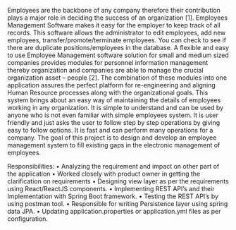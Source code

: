 Employees are the backbone of any company therefore their contribution plays a major role in deciding the success of an organization [1].
Employees Management Software makes it easy for the employer to keep track of all records. This software allows the administrator to edit employees, add new employees, transfer/promote/terminate employees.
You can check to see if there are duplicate positions/employees in the database. A flexible and easy to use Employee Management software solution for small and medium sized companies provides modules for personnel information management thereby organization and companies are able to manage the crucial organization asset – people [2].
The combination of these modules into one application assures the perfect platform for re-engineering and aligning Human Resource processes along with the organizational goals.
This system brings about an easy way of maintaining the details of employees working in any organization. It is simple to understand and can be used by anyone who is not even familiar with simple employees system. 
It is user friendly and just asks the user to follow step by step operations by giving easy to follow options. It is fast and can perform many operations for a company.
The goal of this project is to design and develop an employee management system to fill existing gaps in the electronic management of employees. 

Responsibilities:
•	Analyzing the requirement and impact on other part of the application
•	Worked closely with product owner in getting the clarification on requirements
•	Designing view layer as per the requirements using React/ReactJS components.
•	Implementing REST API’s and their Implementation with Spring Boot framework.
•	Testing the REST API’s by using postman tool. 
•	Responsible for writing Persistence layer using spring data JPA.
•	Updating application.properties or application.yml files as per configuration.
